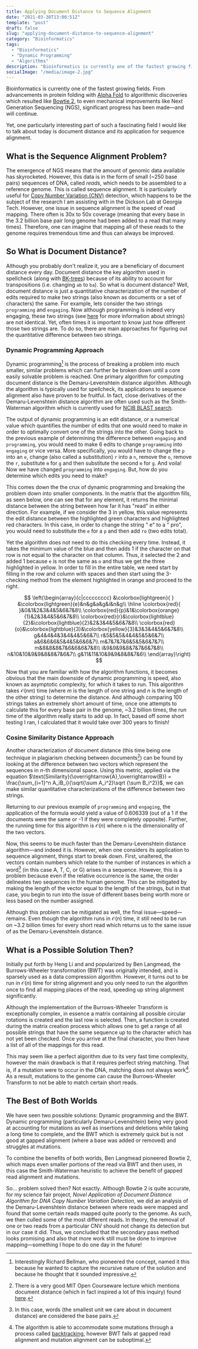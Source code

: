 ```yaml
---
title: Applying Document Distance to Sequence Alignment
date: "2021-03-30T13:00:51Z"
template: "post"
draft: false
slug: "applying-document-distance-to-sequence-alignment"
category: "Bioinformatics"
tags:
  - "Bioinformatics"
  - "Dynamic Programming"
  - "Algorithms"
description: "Bioinformatics is currently one of the fastest growing fields. From advancements in protein folding with [Alpha Fold](https://deepmind.com/blog/article/alphafold-a-solution-to-a-50-year-old-grand-challenge-in-biology) to algorithmic discoveries which resulted like [Bowtie 2](https://www.ncbi.nlm.nih.gov/pmc/articles/PMC3322381/), to even mechanical improvements like Next Generation Sequencing (NGS), significant progress has been made&mdash;and will continue."
socialImage: "/media/image-2.jpg"
---
```


  Bioinformatics is currently one of the fastest growing fields. From advancements in protein folding with [Alpha Fold](https://deepmind.com/blog/article/alphafold-a-solution-to-a-50-year-old-grand-challenge-in-biology) to algorithmic discoveries which resulted like [Bowtie 2](https://www.ncbi.nlm.nih.gov/pmc/articles/PMC3322381/), to even mechanical improvements like Next Generation Sequencing (NGS), significant progress has been made&mdash;and will continue.

  Yet, one particularly interesting part of such a fascinating field I would like to talk about today is document distance and its application for sequence alignment.

## What is the Sequence Alignment Problem?

The emergence of NGS means that the amount of genomic data available has skyrocketed. However, this data is in the form of small (~250 base pairs) sequences of DNA, called *reads*,  which needs to be assembled to a reference genome. This is called sequence alignment. It is particularly useful for [Copy Number Variation (CNV)](https://www.genome.gov/genetics-glossary/Copy-Number-Variation) detection, which happens to be the subject of the research I am assisting with in the Dickson Lab at Georgia Tech. However, one issue in sequence alignment is the speed of read mapping. There often is 30x to 50x coverage (meaning that every base in the 3.2 billion base pair long genome had been added to a read that many times). Therefore, one can imagine that mapping all of these reads to the genome requires tremendous time and thus can always be improved.

## So What is Document Distance?

  Although you probably don't realize it, you are a beneficiary of document distance every day. Document distance the key algorithm used in spellcheck (along with [BK-trees](https://en.wikipedia.org/wiki/BK-tree)) because of its ability to account for transpositions (i.e. changing `ab` to `ba`).  So what is document distance? Well, document distance is just a quantitative characterization of the number of edits required to make two strings (also known as documents or a set of characters) the same. For example, lets consider the two strings `programming` and `engaging`. Now although programming is indeed very engaging, these two strings (see [here](https://en.wikipedia.org/wiki/String_(computer_science)) for more information about strings) are not identical. Yet, often times it is important to know just how different those two strings are. To do so, there are main approaches for figuring out the quantitative difference between two strings.

### Dynamic Programming Approach

  Dynamic programming[^1] is the process of breaking a problem into much smaller, similar problems which can further be broken down until a core easily solvable problem is reached. One primary algorithm for computing document distance is the Demaru-Levenshtein distance algorithm. Although the algorithm is typically used for spellcheck, its applications to sequence alignment also have proven to be fruitful. In fact, close derivatives of the Demaru-Levenshtein distance algorithm are often used such as the Smith-Waterman algorithm which is currently used for [NCIB BLAST search](https://blast.ncbi.nlm.nih.gov/Blast.cgi). 

  The output of dynamic programming is an edit distance, or a numerical value which quantifies the number of edits that one would need to make in order to optimally convert one of the strings into the other. Going back to the previous example of determining the difference between `engaging` and `programming`, you would need to make 6 edits to change `programming` into `engaging` or vice versa. More specifically, you would have to change the `p` into an `e`, change (also called a substitution) `r` into a `n`, remove the `o`, remove the `r`, substitute `m` for `g` and then substitute the second `m` for `g`. And voila! Now we have changed `programming` into `engaging`. But, how do you determine which edits you need to make?

  This comes down the the crux of dynamic programming and breaking the problem down into smaller components. In the matrix that the algorithm fills, as seen below, one can see that for any element, it returns the minimal distance between the string between how far it has "read" in either direction. For example, if we consider the 3 in yellow, this value represents the edit distance between the highlighted green characters and highlighted red characters. In this case, in order to change the string " e" to a " pro", you would need to substitute the `e` for a `p` and then add `ro` (two edits total).

  Yet the algorithm does not need to do this checking every time. Instead, it takes the minimum value of the blue and then adds 1 if the character on that row is not equal to the character on that column. Thus, it selected the 2 and added 1 because `e` is not the same as `o` and thus we get the three highlighted in yellow. In order to fill in the entire table, we need start by filling in the row and column with spaces and then start using the 3-checking method from the element highlighted in orange and proceed to the right.

$$
\left(\begin{array}{c|ccccccccc}
 &\colorbox{lightgreen}{ } &\colorbox{lightgreen}{e}&n&g&a&g&i&n&g\\
\hline
 \colorbox{red}{ }&0&1&2&3&4&5&6&7&8\\
\colorbox{red}{p}&1&\colorbox{orange}{1}&2&3&4&5&6&7&8\\
\colorbox{red}{r}&\colorbox{lightblue}{2}&\colorbox{lightblue}{2}&2&3&4&5&6&7&8\\
\colorbox{red}{o}&\colorbox{lightblue}{3}&\colorbox{yellow}{3}&3&3&4&5&6&7&8\\
g&4&4&4&3&4&4&5&6&7\\
r&5&5&5&4&4&5&5&6&7\\
a&6&6&6&5&4&5&6&6&7\\
m&7&7&7&6&5&5&6&7&7\\
m&8&8&8&7&6&6&6&7&8\\
i&9&9&9&8&7&7&6&7&8\\
n&10&10&9&9&8&8&7&6&7\\
g&11&11&10&9&9&8&8&7&6\\
\end{array}\right)
$$

  Now that you are familiar with how the algorithm functions, it becomes obvious that the main downside of dynamic programming is speed, also known as asymptotic complexity, for which it takes to run. This algorithm takes $\mathcal{O}(nm)$ time (where $m$ is the length of one string and $n$ is the length of the other string) to determine the distance. And although comparing 100 strings takes an extremely short amount of time, once one attempts to calculate this for every base pair in the genome, ~3.2 billion times, the run time of the algorithm really starts to add up. In fact, based off some short testing I ran, I calculated that it would take over 300 years to finish!

### Cosine Similarity Distance Approach

  Another characterization of document distance (this time being one technique in plagiarism checking between documents[^2]) can be found by looking at the difference between two vectors which represent the sequences in $n$-th dimensional space. Using this metric, applied via the equation $\text{Similarity}(\overrightarrow{A},\overrightarrow{B}) = \frac{\sum_{i=1}^n A_iB_i}{\sqrt{\sum A_i^2}\sqrt {\sum B_i^2}}$, we can make similar quantitative characterizations of the difference between two strings.

  Returning to our previous example of `programming` and `engaging`, the application of the formula would yield a value of 0.606339 (out of a 1 if the documents were the same or -1 if they were completely opposite). Further, the running time for this algorithm is $\mathcal{O}(n)$ where n is the dimensionality of the two vectors.

  Now, this seems to be much faster than the Demaru-Levenshtein distance algorithm&mdash;and indeed it is. However, when one considers its application to sequence alignment, things start to break down. First, unaltered, the vectors contain numbers which relate to the number of instances in which a word[^4] (in this case A, T, C, or G) arises in a sequence. However, this is a problem because even if the relative occurrence is the same, the order delineates two sequences in the human genome. This can be mitigated by making the length of the vector equal to the length of the strings, but in that case, you begin to run into the issue of different bases being worth more or less based on the number assigned.

  Although this problem can be mitigated as well, the final issue&mdash;speed&mdash;remains. Even though the algorithm runs in $\mathcal{O}(n)$ time, it still need to be run on ~3.2 billion times for every short read which returns us to the same issue of as the Demaru-Levenshtein distance.

## What is a Possible Solution Then?

  Initially put forth by Heng Li and and popularized by Ben Langmead, the Burrows-Wheeler transformation (BWT) was originally intended, and is sparsely used as a data compression algorithm. However, it turns out to be run in $\mathcal{O}(n)$ time for string alignment and you only need to run the algorithm once to find all mapping places of the read, speeding up string alignment significantly. 

  Although the implementation of the Burrows-Wheeler Transform is exceptionally complex, in essence a matrix containing all possible circular rotations is created and the last row is selected. Then, a function is created during the matrix creation process which allows one to get a range of all possible strings that have the same sequence up to the character which has not yet been checked. Once you arrive at the final character, you then have a list of all of the mappings for this read.

  This may seem like a perfect algorithm due to its very fast time complexity, however the main drawback is that it requires perfect string matching. That is, if a mutation were to occur in the DNA, matching does not always work[^3]. As a result, mutations to the genome can cause the Burrows-Wheeler Transform to not be able to match certain short reads.

## The Best of Both Worlds

  We have seen two possible solutions: Dynamic programming and the BWT. Dynamic programming (particularly Demaru-Levenshtein) being very good at accounting for mutations as well as insertions and deletions while taking a long time to complete, and the BWT which is extremely quick but is not good at gapped alignment (where a base was added or removed) and struggles at mutations.

  To combine the benefits of both worlds, Ben Langmead pioneered Bowtie 2, which maps even smaller portions of the read via BWT and then uses, in this case the Smith-Waterman heuristic to achieve the benefit of gapped read alignment and mutations.

  So... problem solved then? Not exactly. Although Bowtie 2 is quite accurate, for my science fair project, *Novel Application of Document Distance Algorithm for DNA Copy Number Variation Detection*, we did an analysis of the Demaru-Levenshtein distance between where reads were mapped and found that some certain reads mapped quite poorly to the genome. As such, we then culled some of the most different reads. In theory, the removal of one or two reads from a particular CNV should not change its detection but in our case it did. Thus, we concluded that the secondary pass method looks promising and also that more work still must be done to improve mapping&mdash;something I hope to do one day in the future!

[^1]: Interestingly Richard Bellman, who pioneered the concept, named it this because he wanted to capture the recursive nature of the solution and because he thought that it sounded impressive.
[^2]: There is a very good MIT Open Courseware lecture which mentions document distance (which in fact inspired a lot of this inquiry) found [here](https://ocw.mit.edu/courses/electrical-engineering-and-computer-science/6-006-introduction-to-algorithms-fall-2011/lecture-videos/lecture-2-models-of-computation-document-distance/).
[^3]: The algorithm is able to accommodate some mutations through a process called [backtracking](https://en.wikipedia.org/wiki/Backtracking), however BWT fails at gapped read alignment and mutation alignment can be suboptimal.
[^4]: In this case, words (the smallest unit we care about in document distance) are considered the base pairs.
